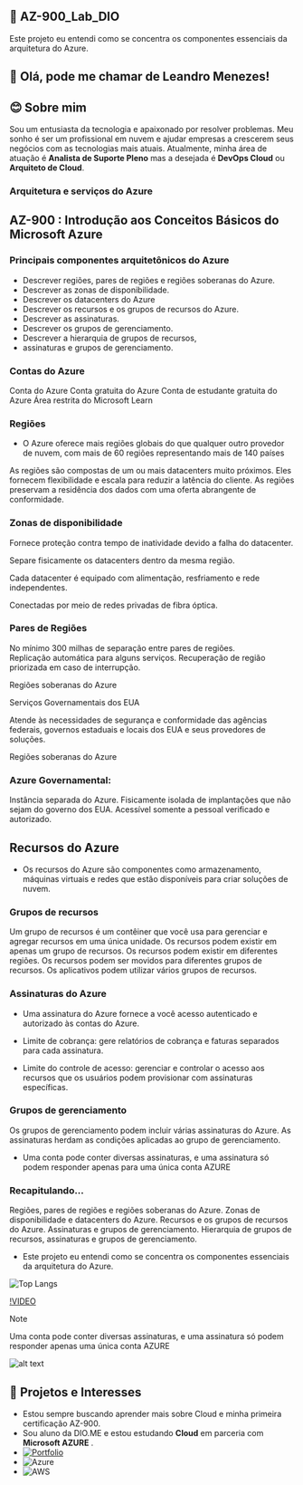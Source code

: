 ## 🚀 AZ-900_Lab_DIO

Este projeto eu entendi como se concentra os componentes essenciais da arquitetura do Azure.

## 👋 Olá, pode me chamar de Leandro Menezes!

## 😊 Sobre mim
Sou um entusiasta da tecnologia e apaixonado por resolver problemas. Meu sonho é ser um profissional em nuvem e ajudar empresas a crescerem seus negócios
com as tecnologias mais atuais. Atualmente, minha área de atuação é **Analista de Suporte Pleno** mas a desejada é **DevOps Cloud** ou **Arquiteto de Cloud**.

### Arquitetura e serviços do Azure

## AZ-900 : Introdução aos Conceitos Básicos do Microsoft Azure

### Principais componentes arquitetônicos do Azure

* Descrever regiões, pares de regiões e regiões soberanas do Azure.
* Descrever as zonas de disponibilidade.
* Descrever os datacenters do Azure
* Descrever os recursos e os grupos de recursos do Azure.
* Descrever as assinaturas.
* Descrever os grupos de gerenciamento.
* Descrever a hierarquia de grupos de recursos, 
* assinaturas e grupos de gerenciamento.

### Contas do Azure

Conta do Azure
Conta gratuita do Azure
Conta de estudante gratuita do Azure
Área restrita do Microsoft Learn

### Regiões

* O Azure oferece mais regiões globais do que qualquer outro provedor de nuvem, com mais de 60 regiões representando mais de 140 países

As regiões são compostas de um ou mais datacenters muito próximos.
Eles fornecem flexibilidade e escala para reduzir a latência do cliente.
As regiões preservam a residência dos dados com uma oferta abrangente de conformidade.

### Zonas de disponibilidade

Fornece proteção contra tempo de inatividade devido a falha do datacenter.

Separe fisicamente os datacenters dentro da mesma região.

Cada datacenter é equipado com alimentação, resfriamento e rede independentes. 

Conectadas por meio de redes privadas de fibra óptica.


### Pares de Regiões

No mínimo 300 milhas de separação entre pares de regiões.
Replicação automática para alguns serviços.
Recuperação de região priorizada em caso de interrupção.

Regiões soberanas do Azure

Serviços Governamentais dos EUA

Atende às necessidades de segurança e conformidade das agências federais, governos estaduais e locais dos EUA e seus provedores de soluções.

Regiões soberanas do Azure

### Azure Governamental:

Instância separada do Azure.
Fisicamente isolada de implantações que não sejam do governo dos EUA.
Acessível somente a pessoal verificado e autorizado.

## Recursos do Azure

* Os recursos do Azure são componentes como armazenamento, máquinas virtuais e redes que estão disponíveis para criar soluções de nuvem.

### Grupos de recursos

Um grupo de recursos é um contêiner que você usa para gerenciar e agregar recursos em uma única unidade. 
Os recursos podem existir em apenas um grupo de recursos.
Os recursos podem existir em diferentes regiões.
Os recursos podem ser movidos para diferentes 
grupos de recursos. 
Os aplicativos podem utilizar vários grupos de recursos.
 
### Assinaturas do Azure

* Uma assinatura do Azure fornece a você acesso autenticado e autorizado às contas do Azure.

* Limite de cobrança: 
gere relatórios de cobrança e faturas separados para cada assinatura.

* Limite do controle de acesso: 
gerenciar e controlar o acesso aos recursos que os usuários podem provisionar com assinaturas específicas.

### Grupos de gerenciamento

Os grupos de gerenciamento podem incluir várias assinaturas do Azure.
As assinaturas herdam as condições aplicadas ao 
grupo de gerenciamento.

* Uma conta pode conter diversas assinaturas, e uma assinatura só podem responder apenas para uma única conta AZURE

### Recapitulando…

Regiões, pares de regiões e regiões soberanas do Azure.
Zonas de disponibilidade e datacenters do Azure.
Recursos e os grupos de recursos do Azure.
Assinaturas e grupos de gerenciamento.
Hierarquia de grupos de recursos, assinaturas 
e grupos de gerenciamento.

* Este projeto eu entendi como se concentra os componentes essenciais da arquitetura do Azure.
















![Top Langs](https://github-readme-stats-git-masterrstaa-rickstaa.vercel.app/api/top-langs/?username=LeandroOmenezes&bg_color=000&border_color=30A3DC&title_color=E94D5F&text_color=FFF)

[!VIDEO](https://www.youtube.com/watch?v=-wYGVqMzcVA)

> [!NOTE]
 >
> Uma conta pode conter diversas assinaturas, e uma assinatura só podem responder apenas uma única conta AZURE

![alt text](assets/no-localize/image-name.png)

## 💙 Projetos e Interesses

- Estou sempre buscando aprender mais sobre Cloud e minha primeira certificação AZ-900.
- Sou aluno da DIO.ME e estou estudando **Cloud** em parceria com **Microsoft AZURE**  .
- [![Portfolio](https://img.shields.io/badge/Portfolio-FF5722?style=for-the-badge&logo=todoist&logoColor=white)](https://letflixmenezes.netlify.app)
- ![Azure](https://img.shields.io/badge/Azure-blue?style=for-the-badge&logo=microsoft%20azure&logoColor=blue&labelColor=FFFFFF&link=https%3A%2F%2Fimages.app.goo.gl%2FK7PN1jYJd57x4q7A8)
- ![AWS](https://img.shields.io/badge/AWS-000.svg?style=for-the-badge&logo=amazon-aws&logoColor=white)
